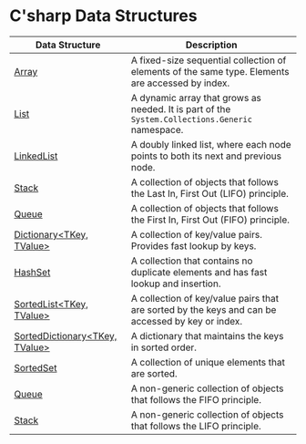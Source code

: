 # C'sharp Data Structures

| Data Structure             | Description                                                                                     |
|----------------------------|-------------------------------------------------------------------------------------------------|
| [Array](Array.md)                      | A fixed-size sequential collection of elements of the same type. Elements are accessed by index. |
| [List<T>](List_T.md)                    | A dynamic array that grows as needed. It is part of the `System.Collections.Generic` namespace.  |
| [LinkedList<T>](LinkedList_T.md)              | A doubly linked list, where each node points to both its next and previous node.                 |
| [Stack<T>](Stack_T.md)                   | A collection of objects that follows the Last In, First Out (LIFO) principle.                    |
| [Queue<T>](Queue_T.md)                   | A collection of objects that follows the First In, First Out (FIFO) principle.                   |
| [Dictionary<TKey, TValue>](Dictionary_TKey_TValue.md)   | A collection of key/value pairs. Provides fast lookup by keys.                                   |
| [HashSet<T>](HashSet_T.md)                 | A collection that contains no duplicate elements and has fast lookup and insertion.              |
| [SortedList<TKey, TValue>](SortedList_TKey_TValue.md)   | A collection of key/value pairs that are sorted by the keys and can be accessed by key or index. |
| [SortedDictionary<TKey, TValue>](SortedDictionary_TKey_TValue.md) | A dictionary that maintains the keys in sorted order.                                        |
| [SortedSet<T>](SortedSet_T.md)               | A collection of unique elements that are sorted.                                                 |
| [Queue](Queue.md)                      | A non-generic collection of objects that follows the FIFO principle.                             |
| [Stack](Stack.md)                      | A non-generic collection of objects that follows the LIFO principle.                             |